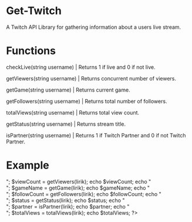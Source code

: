 # Get-Twitch
A Twitch API Library for gathering information about a users live stream.

# Functions
checkLive(string username)	|	 Returns 1 if live and 0 if not live.

getViewers(string username)	|	 Returns concurrent number of viewers.

getGame(string username)	|	 Returns current game.

getFollowers(string username)	|	 Returns total number of followers.

totalViews(string username)	|	 Returns total view count.

getStatus(string username)	|	 Returns stream title.

isPartner(string username)	|	 Returns 1 if Twitch Partner and 0 if not Twitch Partner.

# Example
<?php
	include 'checkTwitch.php';
	
	$online = checkLive(lirik);
	echo $online;
	
	echo "<br>";
	
	$viewCount = getViewers(lirik);
	echo $viewCount;
	
	echo "<br>";
	
	$gameName = getGame(lirik);
	echo $gameName;
	
	echo "<br>";
	
	$followCount = getFollowers(lirik);
	echo $followCount;
	
	echo "<br>";
	
	$status = getStatus(lirik);
	echo $status;
	
	echo "<br>";
	
	$partner = isPartner(lirik);
	echo $partner;
	
	echo "<br>";
	
	$totalViews = totalViews(lirik);
	echo $totalViews;
?>
